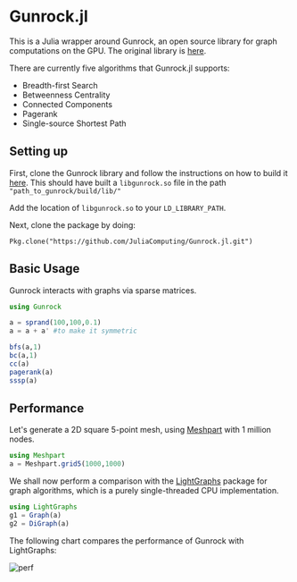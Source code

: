 # Gunrock.jl

This is a Julia wrapper around Gunrock, an open source library for graph computations on the GPU. The original library is [here](https://github.com/gunrock/gunrock).

There are currently five algorithms that Gunrock.jl supports:
* Breadth-first Search
* Betweenness Centrality
* Connected Components
* Pagerank
* Single-source Shortest Path

## Setting up
First, clone the Gunrock library and follow the instructions on how to build it [here](https://github.com/gunrock/gunrock/blob/master/doc/building_gunrock.md). This should have built a `libgunrock.so` file in the path `"path_to_gunrock/build/lib/"`

Add the location of `libgunrock.so` to your `LD_LIBRARY_PATH`. 

Next, clone the package by doing:
```
Pkg.clone("https://github.com/JuliaComputing/Gunrock.jl.git")
```

## Basic Usage
Gunrock interacts with graphs via sparse matrices.
```julia
using Gunrock

a = sprand(100,100,0.1) 
a = a + a' #to make it symmetric

bfs(a,1)
bc(a,1)
cc(a)
pagerank(a)
sssp(a)
```

## Performance
Let's generate a 2D square 5-point mesh, using [Meshpart](https://github.com/JuliaSparse/Meshpart.jl) with 1 million nodes.
```julia
using Meshpart
a = Meshpart.grid5(1000,1000)
```
We shall now perform a comparison with the [LightGraphs](https://github.com/JuliaGraphs/LightGraphs.jl) package for graph algorithms, which is a purely single-threaded CPU implementation. 
```julia
using LightGraphs
g1 = Graph(a)
g2 = DiGraph(a)
```
The following chart compares the performance of Gunrock with LightGraphs:

![perf](https://cloud.githubusercontent.com/assets/9101377/12712098/a53bd896-c8eb-11e5-9219-bb0f15b7e757.png)
